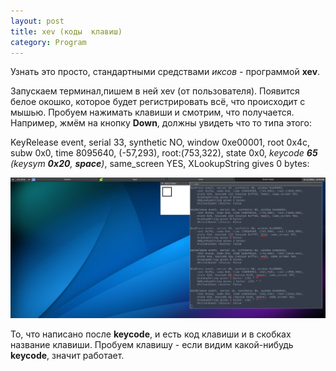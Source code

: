 ```yaml
---
layout: post
title: xev (коды  клавиш)
category: Program
---
```


Узнать это просто, стандартными средствами *иксов* - программой **xev**.

 Запускаем терминал,пишем в ней xev (от пользователя). Появится белое окошко, которое будет 
  регистрировать всё, что происходит с мышью. Пробуем нажимать клавиши и смотрим, что получается.
 Например, жмём на кнопку **Down**, должны увидеть что то типа этого:

 KeyRelease event, serial 33, synthetic NO, window 0xe00001, root 0x4c, subw 0x0, time 8095640, 
  (-57,293), root:(753,322), state 0x0, *keycode **65** (keysym **0x20**, **space**)*, 
 same_screen YES, XLookupString gives 0 bytes:

![](/image/xev.jpg)

 То, что написано после **keycode**, и есть код клавиши и в скобках название клавиши. Пробуем 
 клавишу - 
 если видим какой-нибудь 
 **keycode**, значит работает.